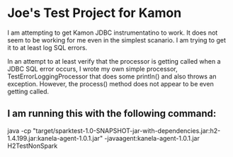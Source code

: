 # Joe's Test Project for Kamon

I am attempting to get Kamon JDBC instrumentatino to work. It does not seem to be working for me even in the simplest scanario. I am trying to get it to at least log SQL errors.

In an attempt to at least verify that the processor is getting called when a JDBC SQL error occurs, I wrote my own simple processor, TestErrorLoggingProcessor that does some println() and also throws an exception. However, the process() method does not appear to be even getting called.

## I am running this with the following command:
java -cp "target/sparktest-1.0-SNAPSHOT-jar-with-dependencies.jar:h2-1.4.199.jar:kanela-agent-1.0.1.jar" -javaagent:kanela-agent-1.0.1.jar H2TestNonSpark


